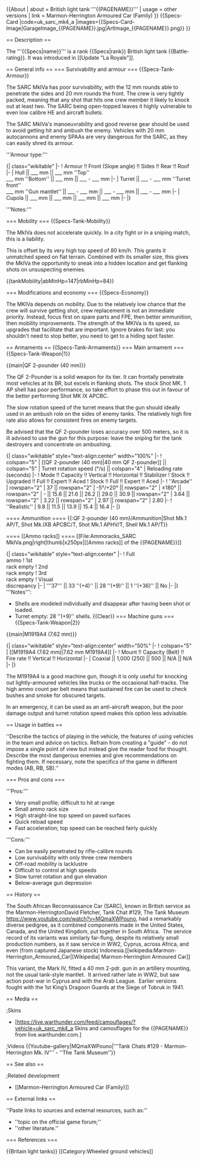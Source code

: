 {{About
| about = British light tank '''{{PAGENAME}}'''
| usage = other versions
| link = Marmon-Herrington Armoured Car (Family)
}}
{{Specs-Card
|code=uk_sarc_mk4_a
|images={{Specs-Card-Image|GarageImage_{{PAGENAME}}.jpg|ArtImage_{{PAGENAME}}.png}}
}}

== Description ==
<!-- ''In the description, the first part should be about the history of the creation and combat usage of the vehicle, as well as its key features. In the second part, tell the reader about the ground vehicle in the game. Insert a screenshot of the vehicle, so that if the novice player does not remember the vehicle by name, he will immediately understand what kind of vehicle the article is talking about.'' -->
The '''{{Specs|name}}''' is a rank {{Specs|rank}} British light tank {{Battle-rating}}. It was introduced in [[Update "La Royale"]].

== General info ==
=== Survivability and armour ===
{{Specs-Tank-Armour}}
<!-- ''Describe armour protection. Note the most well protected and key weak areas. Appreciate the layout of modules as well as the number and location of crew members. Is the level of armour protection sufficient, is the placement of modules helpful for survival in combat? If necessary use a visual template to indicate the most secure and weak zones of the armour.'' -->
The SARC MkIVa has poor survivability, with the 12 mm rounds able to penetrate the sides and 20 mm rounds the front. The crew is very tightly packed, meaning that any shot that hits one crew member it likely to knock out at least two. The SARC being open-topped leaves it highly vulnerable to even low calibre HE and aircraft bullets.

The SARC MkIVa's manoeuvrability and good reverse gear should be used to avoid getting hit and ambush the enemy. Vehicles with 20 mm autocannons and enemy SPAAs are very dangerous for the SARC, as they can easily shred its armour.

'''Armour type:''' <!-- The types of armour present on the vehicle and their general locations -->
<!-- Example: * Rolled homogeneous armour (Front, Side, Rear, Hull roof)
* Cast homogeneous armour (Turret, Transmission area) -->

{| class="wikitable"
|-
! Armour !! Front (Slope angle) !! Sides !! Rear !! Roof
|-
| Hull || ___ mm || ___ mm ''Top'' <br> ___ mm ''Bottom'' || ___ mm || ___ - ___ mm
|-
| Turret || ___ - ___ mm ''Turret front'' <br> ___ mm ''Gun mantlet'' || ___ - ___ mm || ___ - ___ mm || ___ - ___ mm
|-
| Cupola || ___ mm || ___ mm || ___ mm || ___ mm
|-
|}

'''Notes:''' <!-- Any additional notes which the user needs to be aware of -->
<!-- Example: * Suspension wheels are 20 mm thick, tracks are 30 mm thick, and torsion bars are 60 mm thick. -->

=== Mobility ===
{{Specs-Tank-Mobility}}
<!-- ''Write about the mobility of the ground vehicle. Estimate the specific power and manoeuvrability, as well as the maximum speed forwards and backwards.'' -->
The MkIVa does not accelerate quickly. In a city fight or in a sniping match, this is a liability.

This is offset by its very high top speed of 80 km/h. This grants it unmatched speed on flat terrain. Combined with its smaller size, this gives the MkIVa the opportunity to sneak into a hidden location and get flanking shots on unsuspecting enemies.

{{tankMobility|abMinHp=147|rbMinHp=84}}

=== Modifications and economy ===
{{Specs-Economy}}

The MKIVa depends on mobility. Due to the relatively low chance that the crew will survive getting shot, crew replacement is not an immediate priority. Instead, focus first on spare parts and FPE, then better ammunition, then mobility improvements. The strength of the MKIVa is its speed, so upgrades that facilitate that are important. Ignore brakes for last: you shouldn't need to stop better, you need to get to a hiding spot faster.

== Armaments ==
{{Specs-Tank-Armaments}}
=== Main armament ===
{{Specs-Tank-Weapon|1}}
<!-- ''Give the reader information about the characteristics of the main gun. Assess its effectiveness in a battle based on the reloading speed, ballistics and the power of shells. Do not forget about the flexibility of the fire, that is how quickly the cannon can be aimed at the target, open fire on it and aim at another enemy. Add a link to the main article on the gun: <code><nowiki>{{main|Name of the weapon}}</nowiki></code>. Describe in general terms the ammunition available for the main gun. Give advice on how to use them and how to fill the ammunition storage.'' -->
{{main|QF 2-pounder (40 mm)}}

The QF 2-Pounder is a solid weapon for its tier. It can frontally penetrate most vehicles at its BR, but excels in flanking shots. The stock Shot MK. 1 AP shell has poor performance, so take effort to phase this out in favour of the better performing Shot MK IX APCBC.

The slow rotation speed of the turret means that the gun should ideally used in an ambush role on the sides of enemy tanks. The relatively high fire rate also allows for consistent fires on enemy targets.

Be advised that the QF 2-pounder loses accuracy over  500 meters, so it is ill advised to use the gun for this purpose: leave the sniping for the tank destroyers and concentrate on ambushing.

{| class="wikitable" style="text-align:center" width="100%"
|-
! colspan="5" | [[QF 2-pounder (40 mm)|40 mm QF 2-pounder]] || colspan="5" | Turret rotation speed (°/s) || colspan="4" | Reloading rate (seconds)
|-
! Mode !! Capacity !! Vertical !! Horizontal !! Stabilizer
! Stock !! Upgraded !! Full !! Expert !! Aced
! Stock !! Full !! Expert !! Aced
|-
! ''Arcade''
| rowspan="2" | 37 || rowspan="2" | -5°/+20° || rowspan="2" | ±180° || rowspan="2" | - || 15.6 || 21.6 || 26.2 || 29.0 || 30.9 || rowspan="2" | 3.64 || rowspan="2" | 3.22 || rowspan="2" | 2.97 || rowspan="2" | 2.80
|-
! ''Realistic''
| 9.8 || 11.5 || 13.9 || 15.4 || 16.4
|-
|}

==== Ammunition ====
{{:QF 2-pounder (40 mm)/Ammunition|Shot Mk.1 AP/T, Shot Mk.IXB APCBC/T, Shot Mk.1 APHV/T, Shell Mk.1 AP/T}}

==== [[Ammo racks]] ====
[[File:Ammoracks_SARC MkIVa.png|right|thumb|x250px|[[Ammo racks]] of the {{PAGENAME}}]]
<!-- '''Last updated: 2.27.2.40''' -->
{| class="wikitable" style="text-align:center"
|-
! Full<br>ammo
! 1st<br>rack empty
! 2nd<br>rack empty
! 3rd<br>rack empty
! Visual<br>discrepancy
|-
| '''37''' || 33&nbsp;''(+4)'' || 28&nbsp;''(+9)'' || 1&nbsp;''(+36)'' || No
|-
|}
'''Notes''':

* Shells are modeled individually and disappear after having been shot or loaded.
* Turret empty: 28&nbsp;''(+9)'' shells.
{{Clear}}
=== Machine guns ===
{{Specs-Tank-Weapon|2}}
<!-- ''Offensive and anti-aircraft machine guns not only allow you to fight some aircraft but also are effective against lightly armoured vehicles. Evaluate machine guns and give recommendations on its use.'' -->
{{main|M1919A4 (7.62 mm)}}

{| class="wikitable" style="text-align:center" width="50%"
|-
! colspan="5" | [[M1919A4 (7.62 mm)|7.62 mm M1919A4]]
|-
! Mount !! Capacity (Belt) !! Fire rate !! Vertical !! Horizontal
|-
| Coaxial || 1,000 (250) || 500 || N/A || N/A
|-
|}

The M1919A4 is a good machine gun, though it is only useful for knocking out lightly-armoured vehicles like trucks or the occasional half-tracks. The high ammo count per belt means that sustained fire can be used to check bushes and smoke for obscured targets.

In an emergency, it can be used as an anti-aircraft weapon, but the poor damage output and turret rotation speed makes this option less advisable.

== Usage in battles ==
<!-- ''Describe the tactics of playing in the vehicle, the features of using vehicles in the team and advice on tactics. Refrain from creating a "guide" - do not impose a single point of view but instead give the reader food for thought. Describe the most dangerous enemies and give recommendations on fighting them. If necessary, note the specifics of the game in different modes (AB, RB, SB).'' -->
''Describe the tactics of playing in the vehicle, the features of using vehicles in the team and advice on tactics. Refrain from creating a "guide" - do not impose a single point of view but instead give the reader food for thought. Describe the most dangerous enemies and give recommendations on fighting them. If necessary, note the specifics of the game in different modes (AB, RB, SB).''

=== Pros and cons ===
<!-- ''Summarise and briefly evaluate the vehicle in terms of its characteristics and combat effectiveness. Mark its pros and cons in a bulleted list. Try not to use more than 6 points for each of the characteristics. Avoid using categorical definitions such as "bad", "good" and the like - use substitutions with softer forms such as "inadequate" and "effective".'' -->

'''Pros:'''

* Very small profile; difficult to hit at range
* Small ammo rack size
* High straight-line top speed on paved surfaces
* Quick reload speed
* Fast acceleration; top speed can be reached fairly quickly

'''Cons:'''

* Can be easily penetrated by rifle-calibre rounds
* Low survivability with only three crew members
* Off-road mobility is lacklustre
* Difficult to control at high speeds
* Slow turret rotation and gun elevation
* Below-average gun depression

== History ==
<!-- ''Describe the history of the creation and combat usage of the vehicle in more detail than in the introduction. If the historical reference turns out to be too long, take it to a separate article, taking a link to the article about the vehicle and adding a block "/History" (example: <nowiki>https://wiki.warthunder.com/(Vehicle-name)/History</nowiki>) and add a link to it here using the <code>main</code> template. Be sure to reference text and sources by using <code><nowiki><ref></ref></nowiki></code>, as well as adding them at the end of the article with <code><nowiki><references /></nowiki></code>. This section may also include the vehicle's dev blog entry (if applicable) and the in-game encyclopedia description (under <code><nowiki>=== In-game description ===</nowiki></code>, also if applicable).'' -->
The South African Reconnaissance Car (SARC), known in British service as the Marmon-Herrington<ref>David Fletcher, Tank Chat #129, The Tank Museum https://www.youtube.com/watch?v=MQmaXWPouno</ref>, had a remarkably diverse pedigree, as it combined components made in the United States, Canada, and the United Kingdom, put together in South Africa.  The service record of its variants was similarly far-flung, despite its relatively small production numbers, as it saw service in WW2, Cyprus, across Africa, and even (from captured Japanese stock) Indonesia.<ref name=":0">[[wikipedia:Marmon-Herrington_Armoured_Car|[Wikipedia] Marmon-Herrington Armoured Car]]</ref>

This variant, the Mark IV, fitted a 40 mm 2-pdr. gun in an artillery mounting, not the usual tank-style mantlet.  It arrived rather late in WW2, but saw action post-war in Cyprus and with the Arab League.  Earlier versions fought with the 1st King’s Dragoon Guards at the Siege of Tobruk in 1941.<ref name=":0" />

== Media ==
<!-- ''Excellent additions to the article would be video guides, screenshots from the game, and photos.'' -->

;Skins

* [https://live.warthunder.com/feed/camouflages/?vehicle=uk_sarc_mk4_a Skins and camouflages for the {{PAGENAME}} from live.warthunder.com.]

;Videos
{{Youtube-gallery|MQmaXWPouno|'''Tank Chats #129 - Marmon-Herrington Mk. IV''' - ''The Tank Museum''}}

== See also ==
<!-- ''Links to the articles on the War Thunder Wiki that you think will be useful for the reader, for example:''
* ''reference to the series of the vehicles;''
* ''links to approximate analogues of other nations and research trees.'' -->

;Related development
* [[Marmon-Herrington Armoured Car (Family)]]

== External links ==
<!-- ''Paste links to sources and external resources, such as:''
* ''topic on the official game forum;''
* ''other literature.'' -->
''Paste links to sources and external resources, such as:''
* ''topic on the official game forum;''
* ''other literature.''

=== References ===
<references/>

{{Britain light tanks}}
[[Category:Wheeled ground vehicles]]